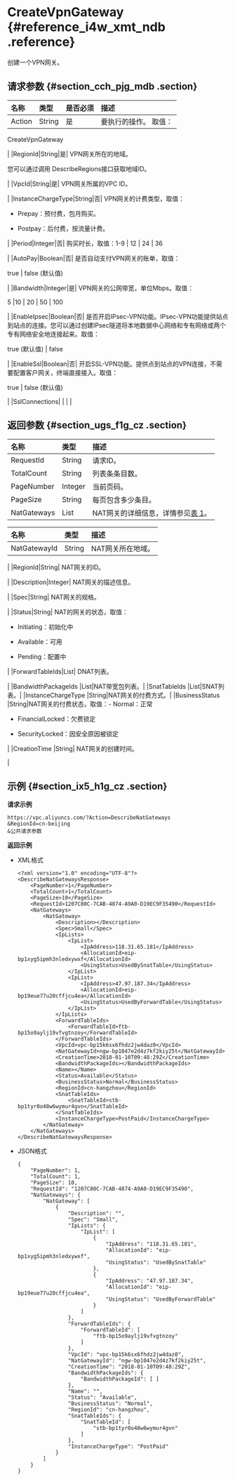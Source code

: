 # CreateVpnGateway {#reference_i4w_xmt_ndb .reference}

创建一个VPN网关。

## 请求参数 {#section_cch_pjg_mdb .section}

|名称|类型|是否必须|描述|
|:-|:-|:---|:-|
|Action|String|是| 要执行的操作。 取值：

 CreateVpnGateway

 |
|RegionId|String|是| VPN网关所在的地域。

 您可以通过调用 DescribeRegions接口获取地域ID。

 |
|VpcId|String|是| VPN网关所属的VPC ID。

 |
|InstanceChargeType|String|否| VPN网关的计费类型，取值：

-   Prepay：预付费，包月购买。

-   Postpay：后付费，按流量计费。


 |
|Period|Integer|否| 购买时长，取值：1-9 | 12 | 24 | 36

 |
|AutoPay|Boolean|否| 是否自动支付VPN网关的账单，取值：

 true | false \(默认值\)

 |
|Bandwidth|Integer|是| VPN网关的公网带宽，单位Mbps。取值：

 5 |10 | 20 | 50 | 100

 |
|EnableIpsec|Boolean|否| 是否开启IPsec-VPN功能。IPsec-VPN功能提供站点到站点的连接。您可以通过创建IPsec隧道将本地数据中心网络和专有网络或两个专有网络安全地连接起来。取值：

 true \(默认值\) | false

 |
|EnableSsl|Boolean|否| 开启SSL-VPN功能。提供点到站点的VPN连接，不需要配置客户网关，终端直接接入。取值：

 true | false \(默认值\)

 |
|SslConnections| | | |

## 返回参数 {#section_ugs_f1g_cz .section}

|名称|类型|描述|
|:-|:-|:-|
|RequestId|String|请求ID。|
|TotalCount|String|列表条条目数。|
|PageNumber|Integer|当前页码。|
|PageSize|String|每页包含多少条目。|
|NatGateways|List|NAT网关的详细信息，详情参见[表 1](#table_rn4_qyb_pdb)。|

|名称|类型|描述|
|:-|:-|:-|
|NatGatewayId|String| NAT网关所在地域。

 |
|RegionId|String| NAT网关的ID。

 |
|Description|Integer| NAT网关的描述信息。

 |
|Spec|String| NAT网关的规格。

 |
|Status|String| NAT的网关的状态，取值：

-   Initiating：初始化中

-   Available：可用

-   Pending：配置中


 |
|ForwardTableIds|List| DNAT列表。

 |
|BandwidthPackageIds |List|NAT带宽包列表。|
|SnatTableIds |List|SNAT列表。|
|InstanceChargeType |String|NAT网关的付费方式。|
|BusinessStatus |String|NAT网关的付费状态，取值：-   Normal：正常

-   FinancialLocked：欠费锁定

-   SecurityLocked：因安全原因被锁定


|
|CreationTime |String| NAT网关的创建时间。

 |

## 示例 {#section_ix5_h1g_cz .section}

**请求示例**

``` {#createVPCpub}
https://vpc.aliyuncs.com/?Action=DescribeNatGateways
&RegionId=cn-beijing
&公共请求参数
```

**返回示例**

-   XML格式

    ```
    <?xml version="1.0" encoding="UTF-8"?>
    <DescribeNatGatewaysResponse>
    	<PageNumber>1</PageNumber>
    	<TotalCount>1</TotalCount>
    	<PageSize>10</PageSize>
    	<RequestId>1207C80C-7CAB-4874-A9A0-D19EC9F35490</RequestId>
    	<NatGateways>
    		<NatGateway>
    			<Description></Description>
    			<Spec>Small</Spec>
    			<IpLists>
    				<IpList>
    					<IpAddress>118.31.65.181</IpAddress>
    					<AllocationId>eip-bp1xyg5ipmh3nledxywxf</AllocationId>
    					<UsingStatus>UsedBySnatTable</UsingStatus>
    				</IpList>
    				<IpList>
    					<IpAddress>47.97.187.34</IpAddress>
    					<AllocationId>eip-bp19eue77u20cffjcu4ea</AllocationId>
    					<UsingStatus>UsedByForwardTable</UsingStatus>
    				</IpList>
    			</IpLists>
    			<ForwardTableIds>
    				<ForwardTableId>ftb-bp15o9aylj19vfvgtnzoy</ForwardTableId>
    			</ForwardTableIds>
    			<VpcId>vpc-bp15k6sx6fhdz2jw4daz0</VpcId>
    			<NatGatewayId>ngw-bp1047e2d4z7kf2kiy25t</NatGatewayId>
    			<CreationTime>2018-01-10T09:48:29Z</CreationTime>
    			<BandwidthPackageIds></BandwidthPackageIds>
    			<Name></Name>
    			<Status>Available</Status>
    			<BusinessStatus>Normal</BusinessStatus>
    			<RegionId>cn-hangzhou</RegionId>
    			<SnatTableIds>
    				<SnatTableId>stb-bp1tyr0o48w6wymur4gvn</SnatTableId>
    			</SnatTableIds>
    			<InstanceChargeType>PostPaid</InstanceChargeType>
    		</NatGateway>
    	</NatGateways>
    </DescribeNatGatewaysResponse>
    ```

-   JSON格式

    ```
    {
        "PageNumber": 1, 
        "TotalCount": 1, 
        "PageSize": 10, 
        "RequestId": "1207C80C-7CAB-4874-A9A0-D19EC9F35490", 
        "NatGateways": {
            "NatGateway": [ 
                {
                    "Description": "", 
                    "Spec": "Small", 
                    "IpLists": {
                        "IpList": [
                            {
                                "IpAddress": "118.31.65.181", 
                                "AllocationId": "eip-bp1xyg5ipmh3nledxywxf", 
                                "UsingStatus": "UsedBySnatTable"
                            }, 
                            {
                                "IpAddress": "47.97.187.34", 
                                "AllocationId": "eip-bp19eue77u20cffjcu4ea", 
                                "UsingStatus": "UsedByForwardTable"
                            }
                        ]
                    }, 
                    "ForwardTableIds": {
                        "ForwardTableId": [
                            "ftb-bp15o9aylj19vfvgtnzoy"
                        ]
                    }, 
                    "VpcId": "vpc-bp15k6sx6fhdz2jw4daz0", 
                    "NatGatewayId": "ngw-bp1047e2d4z7kf2kiy25t", 
                    "CreationTime": "2018-01-10T09:48:29Z", 
                    "BandwidthPackageIds": {
                        "BandwidthPackageId": [ ]
                    }, 
                    "Name": "", 
                    "Status": "Available", 
                    "BusinessStatus": "Normal", 
                    "RegionId": "cn-hangzhou", 
                    "SnatTableIds": {
                        "SnatTableId": [
                            "stb-bp1tyr0o48w6wymur4gvn"
                        ]
                    }, 
                    "InstanceChargeType": "PostPaid"
                }
            ]
        }
    }
    ```



